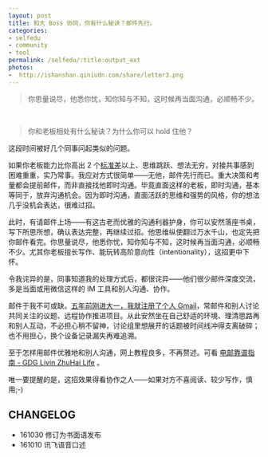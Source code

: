 ```yaml
---
layout: post
title: 和大 Boss 协同，你有什么秘诀？邮件先行。
categories:
- selfedu
- community
- tool
permalink: /selfedu/:title:output_ext
photos:
-  http://ishanshan.qiniudn.com/share/letter3.png
---
```


<blockquote class="blockquote-center">你思量说尽，他悉你忧，知你知与不知，这时候再当面沟通，必顺畅不少。</blockquote>

<!-- more -->

<br>

>你和老板相处有什么秘诀？为什么你可以 hold 住他？

这段时间被好几个同事问起类似的问题。

如果你老板能力比你高出 2 个[标准差](http://www.yangzhiping.com/psy/Stanine.html)以上、思维跳跃、想法无穷，对接共事感到困难重重，实乃常事。我应对方式很简单——无他，邮件先行而已。重大决策和考量都会提前邮件，而非直接找他即时沟通。毕竟直面这样的老板，即时沟通，基本等同于，放弃沟通机会。因为即时沟通，直面活跃的思维和强势的风格，你的想法几乎没机会表达，很难过招。

此时，有请邮件上场——有这古老而优雅的沟通利器护身，你可以安然落座书桌，写下所思所想，确认表达完整，再继续过招。他思维纵使翻过万水千山，也定先把你邮件看完。你思量说尽，他悉你忧，知你知与不知，这时候再当面沟通，必顺畅不少。尤其你老板擅长写作、能玩转高阶意向性（intentionality），这招更中下怀。

令我诧异的是，同事知道我的处理方式后，都很诧异——他们很少邮件深度交流，多是当面或用微信这样的 IM 工具和别人沟通、协作。

邮件于我不可或缺。[五年前刚进大一，我就注册了个人 Gmail](https://ishanshan.gitbooks.io/self-education/content/1JZK/1.0.html)，常邮件和别人讨论共同关注的议题、远程协作推进项目。从此安然坐在自己舒适的环境、理清思路再和别人互动，不必担心稍不留神，讨论组里想展开的话题被时间线冲得支离破碎；也不用担心，换个设备记录漏失再难追溯。

至于怎样用邮件优雅地和别人沟通，网上教程良多，不再赘述。可看 [电邮靠谱指南 - GDG Livin ZhuHai Life](http://blog.zhgdg.org/2014-02/email-kaopulity-guider/) 。



唯一要提醒的是，这招效果得看协作之人——如果对方不喜阅读、较少写作，慎用;-)


## CHANGELOG

- 161030 修订为书面语发布
- 161010 讯飞语音口述
